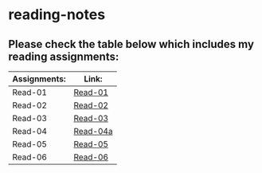 # reading-notes
## **Please check the table below which includes my reading assignments:** 

|  **Assignments:**  |      **Link:**     |
|--------------------|--------------------|
|  Read-01           |[Read-01](Read-01)  |
|  Read-02           |[Read-02](Read-02)  |
|  Read-03           |[Read-03](Read-03)  |
|  Read-04           |[Read-04a](Read-04a)|
|  Read-05           |[Read-05](Read-05)  |
|  Read-06           |[Read-06](Read-06)  |